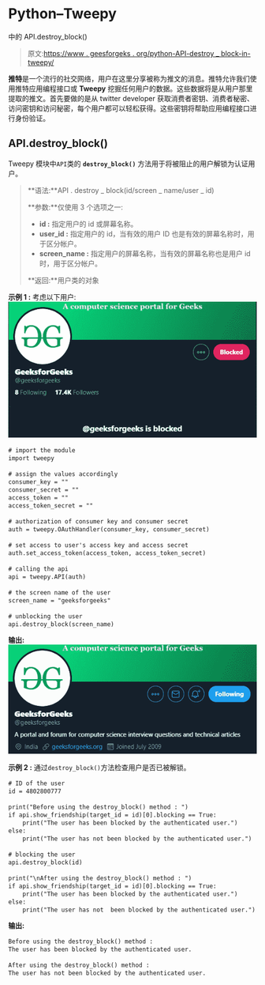 # Python–Tweepy

中的 API.destroy_block()

> 原文:[https://www . geesforgeks . org/python-API-destroy _ block-in-tweepy/](https://www.geeksforgeeks.org/python-api-destroy_block-in-tweepy/)

**推特**是一个流行的社交网络，用户在这里分享被称为推文的消息。推特允许我们使用推特应用编程接口或 **Tweepy** 挖掘任何用户的数据。这些数据将是从用户那里提取的推文。首先要做的是从 twitter developer 获取消费者密钥、消费者秘密、访问密钥和访问秘密，每个用户都可以轻松获得。这些密钥将帮助应用编程接口进行身份验证。

## API.destroy_block()

Tweepy 模块中`API`类的 **`destroy_block()`** 方法用于将被阻止的用户解锁为认证用户。

> **语法:**API . destroy _ block(id/screen _ name/user _ id)
> 
> **参数:**仅使用 3 个选项之一:
> 
> *   **id :** 指定用户的 id 或屏幕名称。
> *   **user_id :** 指定用户的 id，当有效的用户 ID 也是有效的屏幕名称时，用于区分帐户。
> *   **screen_name :** 指定用户的屏幕名称，当有效的屏幕名称也是用户 id 时，用于区分帐户。
> 
> **返回:**用户类的对象

**示例 1 :** 考虑以下用户:
![](img/bc3d9d5595d6958247cd8ad67cfa80ac.png)

```
# import the module
import tweepy

# assign the values accordingly
consumer_key = ""
consumer_secret = ""
access_token = ""
access_token_secret = ""

# authorization of consumer key and consumer secret
auth = tweepy.OAuthHandler(consumer_key, consumer_secret)

# set access to user's access key and access secret 
auth.set_access_token(access_token, access_token_secret)

# calling the api 
api = tweepy.API(auth)

# the screen name of the user
screen_name = "geeksforgeeks"

# unblocking the user
api.destroy_block(screen_name)
```

**输出:**
![](img/e627ee1df16166d869599f2fe4cc99c5.png)

**示例 2 :** 通过`destroy_block()`方法检查用户是否已被解锁。

```
# ID of the user
id = 4802800777

print("Before using the destroy_block() method : ")
if api.show_friendship(target_id = id)[0].blocking == True:
    print("The user has been blocked by the authenticated user.")
else:
    print("The user has not been blocked by the authenticated user.")

# blocking the user
api.destroy_block(id)

print("\nAfter using the destroy_block() method : ")
if api.show_friendship(target_id = id)[0].blocking == True:
    print("The user has been blocked by the authenticated user.")
else:
    print("The user has not  been blocked by the authenticated user.")
```

**输出:**

```
Before using the destroy_block() method : 
The user has been blocked by the authenticated user.

After using the destroy_block() method : 
The user has not been blocked by the authenticated user.

```